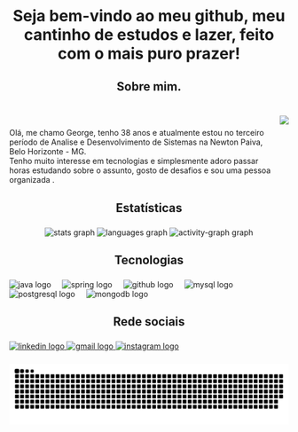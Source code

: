 <br clear="both">

<h1 align="center">Seja bem-vindo ao meu github, meu cantinho de estudos e lazer, feito com o mais puro prazer!</h1>

###

<h2 align="center">Sobre mim.</h2>

###

<br clear="both">

<img align="right" height="150" src="https://png.pngtree.com/png-vector/20230228/ourlarge/pngtree-elearning-concept-man-studying-with-laptopnotebook-man-home-person-vector-png-image_49892160.jpg"  />

###

<p align="left">Olá, me chamo George, tenho 38 anos e atualmente estou no terceiro período de Analise e Desenvolvimento de Sistemas na Newton Paiva, Belo Horizonte - MG.<br>Tenho muito interesse em tecnologias e simplesmente adoro passar horas estudando sobre o assunto, gosto de desafios e sou uma pessoa organizada .</p>

###

<h2 align="center">Estatísticas</h2>

###

<div align="center">
  <img src="https://github-readme-stats.vercel.app/api?username=GeorgeGoncalves&hide_title=false&hide_rank=false&show_icons=true&include_all_commits=true&count_private=true&disable_animations=false&theme=cobalt&locale=en&hide_border=false&order=1" height="120" alt="stats graph"  />
  <img src="https://github-readme-stats.vercel.app/api/top-langs?username=GeorgeGoncalves&locale=en&hide_title=false&layout=compact&card_width=320&langs_count=5&theme=cobalt&hide_border=false&order=2" height="100" alt="languages graph"  />
  <img src="https://github-readme-activity-graph.vercel.app/graph?username=GeorgeGoncalves&radius=16&theme=react&area=true&order=5" height="300" alt="activity-graph graph"  />
</div>

###

<h2 align="center">Tecnologias</h2>

###

<div align="left">
  <img src="https://cdn.jsdelivr.net/gh/devicons/devicon/icons/java/java-original.svg" height="40" alt="java logo"  />
  <img width="12" />
  <img src="https://cdn.jsdelivr.net/gh/devicons/devicon/icons/spring/spring-original.svg" height="40" alt="spring logo"  />
  <img width="12" />
  <img src="https://cdn.jsdelivr.net/gh/devicons/devicon/icons/github/github-original.svg" height="40" alt="github logo"  />
  <img width="12" />
  <img src="https://cdn.jsdelivr.net/gh/devicons/devicon/icons/mysql/mysql-original.svg" height="40" alt="mysql logo"  />
  <img width="12" />
  <img src="https://cdn.jsdelivr.net/gh/devicons/devicon/icons/postgresql/postgresql-original.svg" height="40" alt="postgresql logo"  />
  <img width="12" />
  <img src="https://cdn.jsdelivr.net/gh/devicons/devicon/icons/mongodb/mongodb-original.svg" height="40" alt="mongodb logo"  />
</div>

<h2 align="center">Rede sociais</h2>

###

<div align="left">
  <a href="https://www.linkedin.com/in/george-gon%C3%A7alves-901971323/?trk=li_LOL_SPIN_global_careers_jobsgtm_conv_acq_july2022_spinv1" target="_blank">
    <img src="https://raw.githubusercontent.com/maurodesouza/profile-readme-generator/master/src/assets/icons/social/linkedin/default.svg" width="52" height="40" alt="linkedin logo"  />
  </a>
  <a href="georgeggmiranda@gmail.com" target="_blank">
    <img src="https://raw.githubusercontent.com/maurodesouza/profile-readme-generator/master/src/assets/icons/social/gmail/default.svg" width="52" height="40" alt="gmail logo"  />
  </a>
  <a href="https://www.instagram.com/geor.geggmiranda/" target="_blank">
    <img src="https://raw.githubusercontent.com/maurodesouza/profile-readme-generator/master/src/assets/icons/social/instagram/default.svg" width="52" height="40" alt="instagram logo"  />
  </a>
</div>

###

###

<img src="https://raw.githubusercontent.com/GeorgeGoncalves/GeorgeGoncalves/output/snake.svg" alt="Snake animation" />

###
